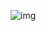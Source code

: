 ![img](https://skillicons.dev/icons?i=js,react,nodejs,ts,next,express,mongodb,redux,tailwind,materialui,go,vite,npm,postman,figma,vercel&theme=light)
